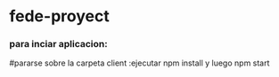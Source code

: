 # fede-proyect
### para inciar aplicacion:
#pararse sobre la carpeta client :ejecutar npm install y luego npm start
